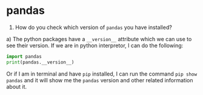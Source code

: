 # pandas

1. How do you check which version of `pandas` you have installed?

  a) The python packages have a `__version__` attribute which we can use to see their version. If we are in python interpretor, I can do the following:

  ```python
  import pandas
  print(pandas.__version__)
  ```
  Or if I am in terminal and have `pip` installed, I can run the command `pip show pandas` and it will show me the `pandas` version and other related information about it.
